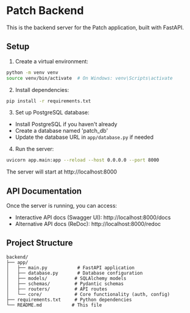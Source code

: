 # Patch Backend

This is the backend server for the Patch application, built with FastAPI.

## Setup

1. Create a virtual environment:
```bash
python -m venv venv
source venv/bin/activate  # On Windows: venv\Scripts\activate
```

2. Install dependencies:
```bash
pip install -r requirements.txt
```

3. Set up PostgreSQL database:
- Install PostgreSQL if you haven't already
- Create a database named 'patch_db'
- Update the database URL in `app/database.py` if needed

4. Run the server:
```bash
uvicorn app.main:app --reload --host 0.0.0.0 --port 8000
```

The server will start at http://localhost:8000

## API Documentation

Once the server is running, you can access:
- Interactive API docs (Swagger UI): http://localhost:8000/docs
- Alternative API docs (ReDoc): http://localhost:8000/redoc

## Project Structure

```
backend/
├── app/
│   ├── main.py           # FastAPI application
│   ├── database.py       # Database configuration
│   ├── models/          # SQLAlchemy models
│   ├── schemas/         # Pydantic schemas
│   ├── routers/         # API routes
│   └── core/            # Core functionality (auth, config)
├── requirements.txt     # Python dependencies
└── README.md           # This file
``` 